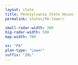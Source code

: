 ```yaml
---
layout: state
title: Pennsylvania State House
permalink: states/PA-lower/

small-radar-width: 300
big-radar-width: 500
map-width: 700

xx: "PA"
plan-type: "Lower"
suffix: "20L"
---
```


